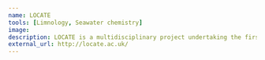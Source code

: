 ```yaml
---
name: LOCATE
tools: [Limnology, Seawater chemistry]
image:
description: LOCATE is a multidisciplinary project undertaking the first ever coordinated sampling of the major rivers in Great Britain.
external_url: http://locate.ac.uk/
---
```


<!-- https://raw.githubusercontent.com/mvdh7/mvdh7.github.io/master/images/locate.png -->
